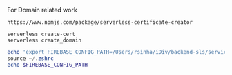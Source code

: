 For Domain related work

```
https://www.npmjs.com/package/serverless-certificate-creator
```

```
serverless create-cert
serverless create_domain
```


```powershell
echo 'export FIREBASE_CONFIG_PATH=/Users/rsinha/iDiv/backend-sls/service-account.json' >> ~/.zshrc
source ~/.zshrc
echo $FIREBASE_CONFIG_PATH

```
